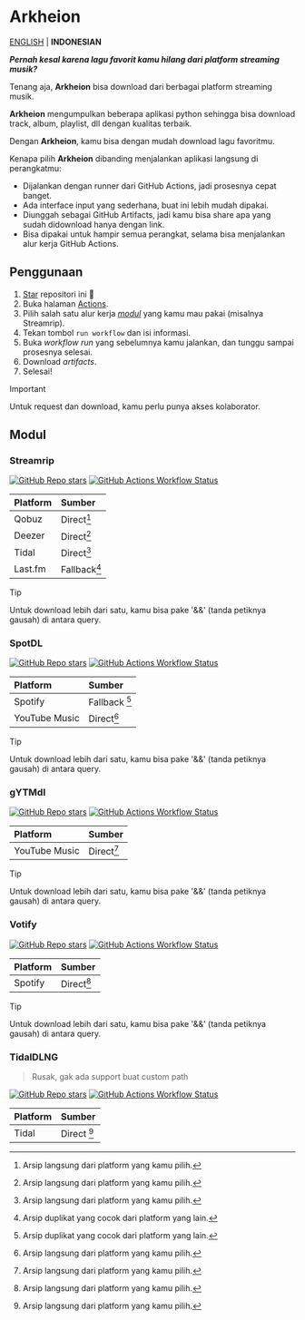 # Arkheion

[ENGLISH](README.md) | **INDONESIAN**

_**Pernah kesal karena lagu favorit kamu hilang dari platform streaming musik?**_

Tenang aja, **Arkheion** bisa download dari berbagai platform streaming musik.

**Arkheion** mengumpulkan beberapa aplikasi python sehingga bisa download track, album, playlist, dll dengan kualitas terbaik.

Dengan **Arkheion**, kamu bisa dengan mudah download lagu favoritmu.

Kenapa pilih **Arkheion** dibanding menjalankan aplikasi langsung di perangkatmu:

- Dijalankan dengan runner dari GitHub Actions, jadi prosesnya cepat banget.
- Ada interface input yang sederhana, buat ini lebih mudah dipakai.
- Diunggah sebagai GitHub Artifacts, jadi kamu bisa share apa yang sudah didownload hanya dengan link.
- Bisa dipakai untuk hampir semua perangkat, selama bisa menjalankan alur kerja GitHub Actions.

## Penggunaan

1. [Star](../../stargazers) repositori ini 🌟
2. Buka halaman [Actions](../../actions).
3. Pilih salah satu alur kerja [_modul_](#modules) yang kamu mau pakai (misalnya Streamrip).
4. Tekan tombol `run workflow` dan isi informasi.
5. Buka _workflow run_ yang sebelumnya kamu jalankan, dan tunggu sampai prosesnya selesai.
6. Download _artifacts_.
7. Selesai!

> [!IMPORTANT]
> Untuk request dan download, kamu perlu punya akses kolaborator.

## Modul

### Streamrip

[![GitHub Repo stars](https://img.shields.io/github/stars/nathom/streamrip?style=for-the-badge&logo=github&logoColor=FFFFFF&label=Stars&labelColor=444444&color=222333)](https://github.com/nathom/streamrip)
[![GitHub Actions Workflow Status](https://img.shields.io/github/actions/workflow/status/mementomoryn/arkheion/streamrip.yml?branch=main&style=for-the-badge&logo=github-actions&logoColor=FFFFFF&label=workflows&labelColor=444444)](../../actions/workflows/streamrip.yml)

| Platform | Sumber       |
| :------- | :----------- |
| Qobuz    | Direct[^1]   |
| Deezer   | Direct[^1]   |
| Tidal    | Direct[^1]   |
| Last.fm  | Fallback[^2] |

> [!TIP]
> Untuk download lebih dari satu, kamu bisa pake '&&' (tanda petiknya gausah) di antara query.

### SpotDL

[![GitHub Repo stars](https://img.shields.io/github/stars/spotDL/spotify-downloader?style=for-the-badge&logo=github&logoColor=FFFFFF&label=Stars&labelColor=444444&color=222333)](https://github.com/spotDL/spotify-downloader)
[![GitHub Actions Workflow Status](https://img.shields.io/github/actions/workflow/status/mementomoryn/arkheion/spotdl.yml?branch=main&style=for-the-badge&logo=github-actions&logoColor=FFFFFF&label=workflows&labelColor=444444)](../../actions/workflows/spotdl.yml)

| Platform      | Sumber        |
| :------------ | :------------ |
| Spotify       | Fallback [^2] |
| YouTube Music | Direct[^1]    |

> [!TIP]
> Untuk download lebih dari satu, kamu bisa pake '&&' (tanda petiknya gausah) di antara query.

### gYTMdl

[![GitHub Repo stars](https://img.shields.io/github/stars/glomatico/gytmdl?style=for-the-badge&logo=github&logoColor=FFFFFF&label=Stars&labelColor=444444&color=222333)](https://github.com/glomatico/gytmdl)
[![GitHub Actions Workflow Status](https://img.shields.io/github/actions/workflow/status/mementomoryn/arkheion/gytmdl.yml?branch=main&style=for-the-badge&logo=github-actions&logoColor=FFFFFF&label=workflows&labelColor=444444)](../../actions/workflows/gytmdl.yml)

| Platform      | Sumber     |
| :------------ | :--------- |
| YouTube Music | Direct[^1] |

> [!TIP]
> Untuk download lebih dari satu, kamu bisa pake '&&' (tanda petiknya gausah) di antara query.

### Votify

[![GitHub Repo stars](https://img.shields.io/github/stars/glomatico/votify?style=for-the-badge&logo=github&logoColor=FFFFFF&label=Stars&labelColor=444444&color=222333)](https://github.com/glomatico/votify)
[![GitHub Actions Workflow Status](https://img.shields.io/github/actions/workflow/status/mementomoryn/arkheion/votify.yml?branch=main&style=for-the-badge&logo=github-actions&logoColor=FFFFFF&label=workflows&labelColor=444444)](../../actions/workflows/votify.yml)

| Platform | Sumber     |
| :------- | :--------- |
| Spotify  | Direct[^1] |

> [!TIP]
> Untuk download lebih dari satu, kamu bisa pake '&&' (tanda petiknya gausah) di antara query.

### TidalDLNG

> Rusak, gak ada support buat custom path

[![GitHub Repo stars](https://img.shields.io/github/stars/exislow/tidal-dl-ng?style=for-the-badge&logo=github&logoColor=FFFFFF&label=Stars&labelColor=444444&color=222333)](https://github.com/exislow/tidal-dl-ng)
[![GitHub Actions Workflow Status](https://img.shields.io/github/actions/workflow/status/mementomoryn/arkheion/tidal-dl-ng.yml?branch=main&style=for-the-badge&logo=github-actions&logoColor=FFFFFF&label=workflows&labelColor=444444)](../../actions/workflows/tidal-dl-ng.yml)

| Platform | Sumber      |
| :------- | :---------- |
| Tidal    | Direct [^1] |

[^1]: Arsip langsung dari platform yang kamu pilih.
[^2]: Arsip duplikat yang cocok dari platform yang lain.
